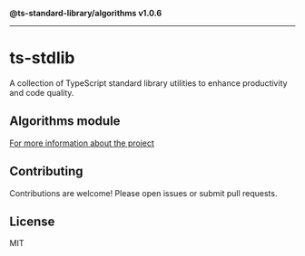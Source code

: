 **@ts-standard-library/algorithms v1.0.6**

***

# ts-stdlib

A collection of TypeScript standard library utilities to enhance productivity and code quality.

## Algorithms module

[For more information about the project](https://github.com/gabaudette/ts-stdlib/)

## Contributing

Contributions are welcome! Please open issues or submit pull requests.

## License

MIT

